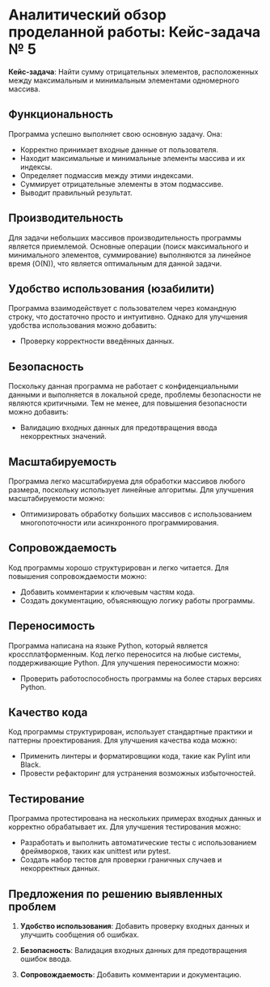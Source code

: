# Аналитический обзор проделанной работы: Кейс-задача № 5

**Кейс-задача**: Найти сумму отрицательных элементов, расположенных между максимальным и минимальным элементами одномерного массива.

## Функциональность
Программа успешно выполняет свою основную задачу. Она:
- Корректно принимает входные данные от пользователя.
- Находит максимальные и минимальные элементы массива и их индексы.
- Определяет подмассив между этими индексами.
- Суммирует отрицательные элементы в этом подмассиве.
- Выводит правильный результат.

## Производительность
Для задачи небольших массивов производительность программы является приемлемой. Основные операции (поиск максимального и минимального элементов, суммирование) выполняются за линейное время \(O(N)\), что является оптимальным для данной задачи.

## Удобство использования (юзабилити)
Программа взаимодействует с пользователем через командную строку, что достаточно просто и интуитивно. Однако для улучшения удобства использования можно добавить:
- Проверку корректности введённых данных.

## Безопасность
Поскольку данная программа не работает с конфиденциальными данными и выполняется в локальной среде, проблемы безопасности не являются критичными. Тем не менее, для повышения безопасности можно добавить:
- Валидацию входных данных для предотвращения ввода некорректных значений.

## Масштабируемость
Программа легко масштабируема для обработки массивов любого размера, поскольку использует линейные алгоритмы. Для улучшения масштабируемости можно:
- Оптимизировать обработку больших массивов с использованием многопоточности или асинхронного программирования.

## Сопровождаемость
Код программы хорошо структурирован и легко читается. Для повышения сопровождаемости можно:
- Добавить комментарии к ключевым частям кода.
- Создать документацию, объясняющую логику работы программы.

## Переносимость
Программа написана на языке Python, который является кроссплатформенным. Код легко переносится на любые системы, поддерживающие Python. Для улучшения переносимости можно:
- Проверить работоспособность программы на более старых версиях Python.

## Качество кода
Код программы структурирован, использует стандартные практики и паттерны проектирования. Для улучшения качества кода можно:
- Применить линтеры и форматировщики кода, такие как Pylint или Black.
- Провести рефакторинг для устранения возможных избыточностей.

## Тестирование
Программа протестирована на нескольких примерах входных данных и корректно обрабатывает их. Для улучшения тестирования можно:
- Разработать и выполнить автоматические тесты с использованием фреймворков, таких как unittest или pytest.
- Создать набор тестов для проверки граничных случаев и некорректных данных.

## Предложения по решению выявленных проблем

1. **Удобство использования**: Добавить проверку входных данных и улучшить сообщения об ошибках.

2. **Безопасность**: Валидация входных данных для предотвращения ошибок ввода.

3. **Сопровождаемость**: Добавить комментарии и документацию.
